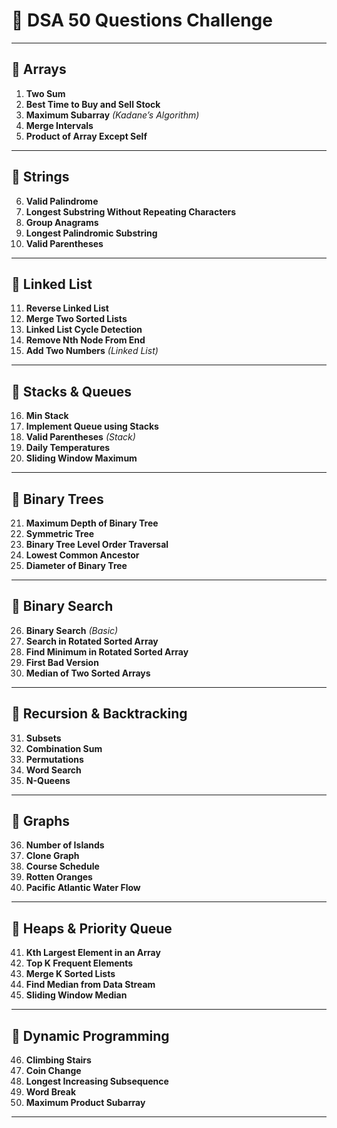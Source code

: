 # 🚀 DSA 50 Questions Challenge

---

## 🔹 Arrays

1. **Two Sum**
2. **Best Time to Buy and Sell Stock**
3. **Maximum Subarray** *(Kadane’s Algorithm)*
4. **Merge Intervals**
5. **Product of Array Except Self**

---

## 🔹 Strings

6. **Valid Palindrome**
7. **Longest Substring Without Repeating Characters**
8. **Group Anagrams**
9. **Longest Palindromic Substring**
10. **Valid Parentheses**

---

## 🔹 Linked List

11. **Reverse Linked List**
12. **Merge Two Sorted Lists**
13. **Linked List Cycle Detection**
14. **Remove Nth Node From End**
15. **Add Two Numbers** *(Linked List)*

---

## 🔹 Stacks & Queues

16. **Min Stack**
17. **Implement Queue using Stacks**
18. **Valid Parentheses** *(Stack)*
19. **Daily Temperatures**
20. **Sliding Window Maximum**

---

## 🔹 Binary Trees

21. **Maximum Depth of Binary Tree**
22. **Symmetric Tree**
23. **Binary Tree Level Order Traversal**
24. **Lowest Common Ancestor**
25. **Diameter of Binary Tree**

---

## 🔹 Binary Search

26. **Binary Search** *(Basic)*
27. **Search in Rotated Sorted Array**
28. **Find Minimum in Rotated Sorted Array**
29. **First Bad Version**
30. **Median of Two Sorted Arrays**

---

## 🔹 Recursion & Backtracking

31. **Subsets**
32. **Combination Sum**
33. **Permutations**
34. **Word Search**
35. **N-Queens**

---

## 🔹 Graphs

36. **Number of Islands**
37. **Clone Graph**
38. **Course Schedule**
39. **Rotten Oranges**
40. **Pacific Atlantic Water Flow**

---

## 🔹 Heaps & Priority Queue

41. **Kth Largest Element in an Array**
42. **Top K Frequent Elements**
43. **Merge K Sorted Lists**
44. **Find Median from Data Stream**
45. **Sliding Window Median**

---

## 🔹 Dynamic Programming

46. **Climbing Stairs**
47. **Coin Change**
48. **Longest Increasing Subsequence**
49. **Word Break**
50. **Maximum Product Subarray**

---

